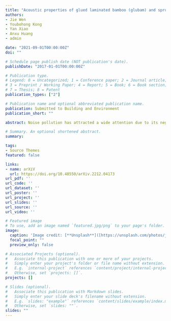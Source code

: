 ```yaml
---
title: "Acoustic properties of glued laminated bamboo (glubam) and spruce-pine-fir (SPF)"
authors:
- Jie Wen
- Youbohong Kong
- Yan Xiao
- Anxu Huang
- admin

date: "2021-09-01T00:00:00Z"
doi: ""

# Schedule page publish date (NOT publication's date).
publishDate: "2017-01-01T00:00:00Z"

# Publication type.
# Legend: 0 = Uncategorized; 1 = Conference paper; 2 = Journal article;
# 3 = Preprint / Working Paper; 4 = Report; 5 = Book; 6 = Book section;
# 7 = Thesis; 8 = Patent
publication_types: ["2"]

# Publication name and optional abbreviated publication name.
publication: Submitted to Building and Environment
publication_short: ""

abstract: Noise pollution has attracted a wide attention due to its negative effect on human health, and many researchers are working on proposing strategies or developing new materials to improve acoustic performance of structures and building materials. Meanwhile, the worldwide emphasis on sustainable development has motivated the development and application of bio-mass materials in every field, including the engineering construction. The purpose of this study is to measure and investigate the performance of a structure-used glued laminated bamboo (Glubam) and spruce-pinefir (SPF) as soundproof or sound-absorbing materials. The impedance tube method was used to measure the sound reduction index and sound absorption coefficient of glubam and SPF in th lab. After doing some comparison studies, it can be found that glubam and SPF have good performance in sound insulation but behave weakly in sound absorption, and glubam exhibits similar even better aoustic properties than SPF. Moreover, a finite element model was built up using ABAQUS to predict sound insulation properties of materials. According to the numercial results of sound reduction index obtained from the finite element model, developing composite materials and double-layer panles with cavity between should be effective on improving the soundproof performance of SPF and glubam.

# Summary. An optional shortened abstract.
summary:

tags:
- Source Themes
featured: false

links:
- name: arXiV
  url: https://doi.org/10.48550/arXiv.2212.04173
url_pdf: ''
url_code: ''
url_dataset: ''
url_poster: ''
url_project: ''
url_slides: ''
url_source: ''
url_video: ''

# Featured image
# To use, add an image named `featured.jpg/png` to your page's folder. 
image:
  caption: 'Image credit: [**Unsplash**]([https://unsplash.com/photos/jdD8gXaTZsc](https://www.istockphoto.com/photo/bamboo-isolated-on-white-background-gm1211392923-351293518?utm_source=unsplash&utm_medium=affiliate&utm_campaign=srp_photos_top&utm_content=https%3A%2F%2Funsplash.com%2Fs%2Fphotos%2Fbamboo-material&utm_term=bamboo%20material%3A%3A%3A))'
  focal_point: ""
  preview_only: false

# Associated Projects (optional).
#   Associate this publication with one or more of your projects.
#   Simply enter your project's folder or file name without extension.
#   E.g. `internal-project` references `content/project/internal-project/index.md`.
#   Otherwise, set `projects: []`.
projects: []

# Slides (optional).
#   Associate this publication with Markdown slides.
#   Simply enter your slide deck's filename without extension.
#   E.g. `slides: "example"` references `content/slides/example/index.md`.
#   Otherwise, set `slides: ""`.
slides: ""
---
```

